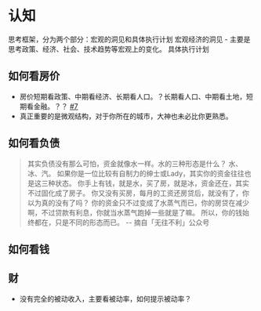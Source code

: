 # 认知

思考框架，分为两个部分：宏观的洞见和具体执行计划
宏观经济的洞见 - 主要是思考政策、经济、社会、技术趋势等宏观上的变化。
具体执行计划

## 如何看房价

- 房价短期看政策、中期看经济、长期看人口。？长期看人口、中期看土地，短期看金融。？？ [#7](https://github.com/honlyHuang/house-info/issues/7)
- 真正重要的是微观结构，对于你所在的城市，大神也未必比你更熟悉。


## 如何看负债

  > 其实负债没有那么可怕，资金就像水一样。水的三种形态是什么？
   水、冰、汽。
   如果你是一位比较有自制力的绅士或Lady，其实你的资金往往也是这三种状态。
   你手上有钱，就是水，买了房，就是冰，资金还在，其实不过固化成了房子。
   你又没有买房，每月的工资还房贷后，就没有了，你以为真的没有了吗？
   你的资金只不过变成了水蒸气而已，你的房贷在减少啊，不过贷款有利息，你就当水蒸气跑掉一些就是了嘛。
  所以，你的钱始终都在，只是不同的形态而已。
  -- 摘自「无往不利」公众号
  
  ## 如何看钱
  
  ## 财
  
  - 没有完全的被动收入，主要看被动率，如何提示被动率？

 
